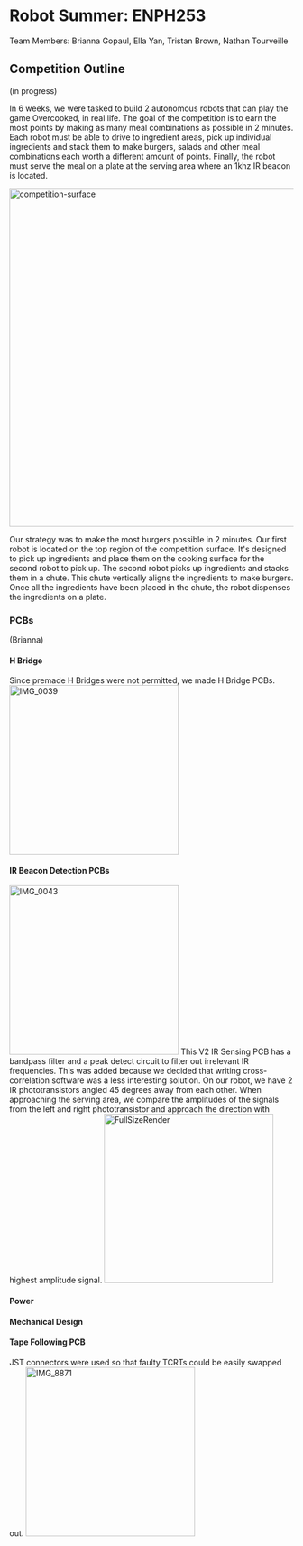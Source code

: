 # Robot Summer: ENPH253

Team Members: Brianna Gopaul, Ella Yan, Tristan Brown, Nathan Tourveille 

## Competition Outline
(in progress) 

In 6 weeks, we were tasked to build 2 autonomous robots that can play the game Overcooked, in real life. The goal of the competition is to earn the most points by making as many meal combinations as possible in 2 minutes. Each robot must be able to drive to ingredient areas, pick up individual ingredients and stack them to make burgers, salads and other meal combinations each worth a different amount of points. Finally, the robot must serve the meal on a plate at the serving area where an 1khz IR beacon is located. 

<img width="600" alt="competition-surface" src="https://github.com/user-attachments/assets/4a3e769f-0b4e-4c0a-86f9-7d27019f055e">

Our strategy was to make the most burgers possible in 2 minutes. Our first robot is located on the top region of the competition surface. It's designed to pick up ingredients and place them on the cooking surface for the second robot to pick up. The second robot picks up ingredients and stacks them in a chute. This chute vertically aligns the ingredients to make burgers. Once all the ingredients have been placed in the chute, the robot dispenses the ingredients on a plate. 

### PCBs 
(Brianna)
#### H Bridge
Since premade H Bridges were not permitted, we made H Bridge PCBs.  
<img src="https://github.com/user-attachments/assets/f49de4b8-fa06-483f-acd4-e2d75fc72247" alt="IMG_0039" width="300">

#### IR Beacon Detection PCBs
<img src="https://github.com/user-attachments/assets/d81d688a-c8bc-42c8-bca0-25481b5ce81f" alt="IMG_0043" width="300">
This V2 IR Sensing PCB has a bandpass filter and a peak detect circuit to filter out irrelevant IR frequencies. This was added because we decided that writing cross-correlation software was a less interesting solution. On our robot, we have 2 IR phototransistors angled 45 degrees away from each other. When approaching the serving area, we compare the amplitudes of the signals from the left and right phototransistor and approach the direction with highest amplitude signal.

<img src="https://github.com/user-attachments/assets/2cbc61e7-e693-4115-9b50-94a7f64ad115" alt="FullSizeRender" width="300">

#### Power

#### Mechanical Design

#### Tape Following PCB
JST connectors were used so that faulty TCRTs could be easily swapped out. 
<img src="https://github.com/user-attachments/assets/88dda804-2ab3-4c72-81c2-b679db210f3b" alt="IMG_8871" width="300">




